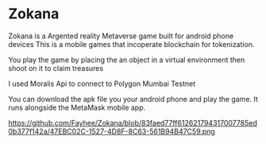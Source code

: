 # Zokana
 
Zokana is a Argented reality Metaverse game built for android phone devices 
This is a mobile games that incoperate blockchain for tokenization.

You play the game by placing the an object in a virtual environment then shoot on it to claim treasures 

I used Moralis Api to connect to Polygon Mumbai Testnet

You can download the apk file you your android phone and play the game.
It runs alongside the MetaMask mobile app. 


https://github.com/Fayhee/Zokana/blob/83faed77ff612621794317007785ed0b377f142a/47EBC02C-1527-4D8F-8C63-561B94B47C59.png
